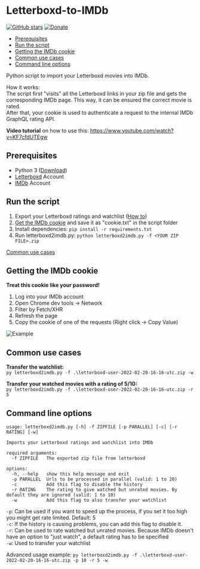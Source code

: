 # Letterboxd-to-IMDb
[![GitHub stars](https://img.shields.io/github/stars/TobiasPankner/Letterboxd-to-IMDb.svg?style=social&label=Star)](https://GitHub.com/TobiasPankner/Letterboxd-to-IMDb/stargazers/)
[![Donate](https://img.shields.io/badge/Donate-PayPal-green.svg)](https://www.paypal.com/cgi-bin/webscr?cmd=_s-xclick&hosted_button_id=3TU2XDBK2JFU4&source=url)

- [Prerequisites](#prerequisites)
- [Run the script](#run-the-script)
- [Getting the IMDb cookie](#getting-the-imdb-cookie)
- [Common use cases](#common-use-cases)
- [Command line options](#command-line-options)

Python script to import your Letterboxd movies into IMDb.  

How it works:  
The script first "visits" all the Letterboxd links in your zip file and gets the corresponding IMDb page. This way, it can be ensured the correct movie is rated.  
After that, your cookie is used to authenticate a request to the internal IMDb GraphQL rating API.  

**Video tutorial** on how to use this: https://www.youtube.com/watch?v=KF7cfdUTEgw

## Prerequisites  
  
 - Python 3 ([Download](https://www.python.org/downloads/)) 
 - [Letterboxd](https://letterboxd.com/) Account
 - [IMDb](https://www.imdb.com/) Account
 
## Run the script
 1. Export your Letterboxd ratings and watchlist ([How to](https://listy.is/help/how-to-export-letterboxd-watchlists-reviews/))
 2. [Get the IMDb cookie](#getting-the-imdb-cookie) and save it as "cookie.txt" in the script folder
 3. Install dependencies: `pip install -r requirements.txt`
 4. Run letterboxd2imdb.py: `python letterboxd2imdb.py -f <YOUR ZIP FILE>.zip`

[Common use cases](#common-use-cases)
 
## Getting the IMDb cookie
**Treat this cookie like your password!**

  1. Log into your IMDb account
  2. Open Chrome dev tools -> Network
  3. Filter by Fetch/XHR
  4. Refresh the page
  5. Copy the cookie of one of the requests (Right click -> Copy Value)
  
  ![Example](https://imgur.com/chRo9wj.jpg)  

## Common use cases
**Transfer the watchlist:**  
`py letterboxd2imdb.py -f .\letterboxd-user-2022-02-20-16-16-utc.zip -w`

**Transfer your watched movies with a rating of 5/10:**  
`py letterboxd2imdb.py -f .\letterboxd-user-2022-02-20-16-16-utc.zip -r 5`
 
## Command line options
```
usage: letterboxd2imdb.py [-h] -f ZIPFILE [-p PARALLEL] [-c] [-r RATING] [-w]

Imports your Letterboxd ratings and watchlist into IMDb

required arguments:
  -f ZIPFILE   The exported zip file from letterboxd

options:
  -h, --help   show this help message and exit
  -p PARALLEL  Urls to be processed in parallel (valid: 1 to 20)
  -c           Add this flag to disable the history
  -r RATING    The rating to give watched but unrated movies. By default they are ignored (valid: 1 to 10)
  -w           Add this flag to also transfer your watchlist
```

`-p`: Can be used if you want to speed up the process, if you set it too high you might get rate limited. Default: 5  
`-c`: If the history is causing problems, you can add this flag to disable it.  
`-r`: Can be used to rate watched but unrated movies. Because IMDb doesn't have an option to "just watch", a default rating has to be specified  
`-w`: Used to transfer your watchlist

Advanced usage example:
`py letterboxd2imdb.py -f .\letterboxd-user-2022-02-20-16-16-utc.zip -p 10 -r 5 -w `


